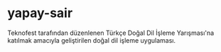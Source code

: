 # yapay-sair
Teknofest tarafından düzenlenen Türkçe Doğal Dil İşleme Yarışması'na katılmak amacıyla geliştirilen doğal dil işleme uygulaması.
